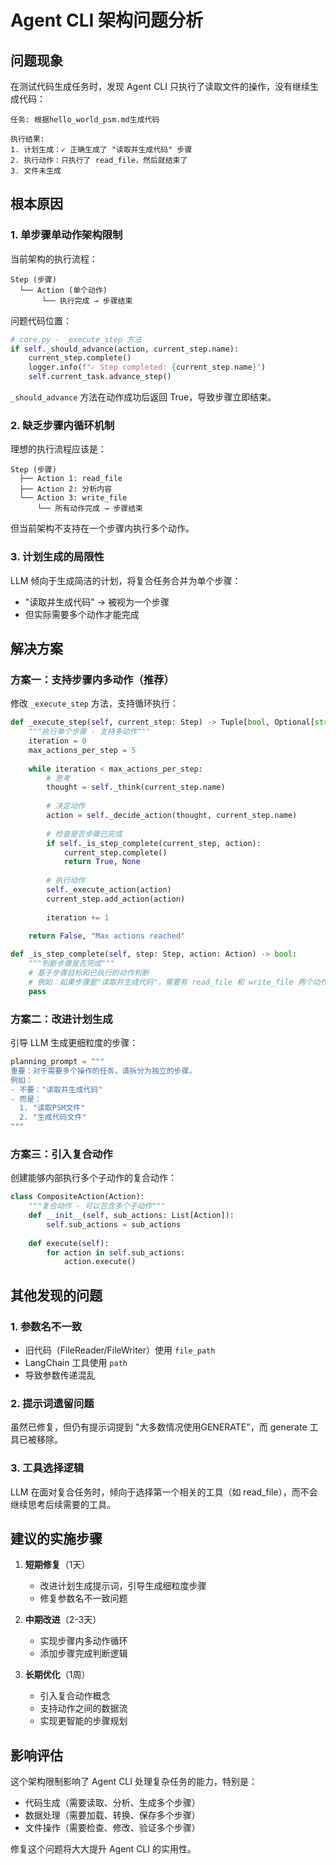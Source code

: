 # Agent CLI 架构问题分析

## 问题现象

在测试代码生成任务时，发现 Agent CLI 只执行了读取文件的操作，没有继续生成代码：

```
任务: 根据hello_world_psm.md生成代码

执行结果:
1. 计划生成：✓ 正确生成了 "读取并生成代码" 步骤
2. 执行动作：只执行了 read_file，然后就结束了
3. 文件未生成
```

## 根本原因

### 1. 单步骤单动作架构限制

当前架构的执行流程：
```
Step (步骤)
  └── Action (单个动作)
       └── 执行完成 → 步骤结束
```

问题代码位置：
```python
# core.py - _execute_step 方法
if self._should_advance(action, current_step.name):
    current_step.complete()
    logger.info(f"✓ Step completed: {current_step.name}")
    self.current_task.advance_step()
```

`_should_advance` 方法在动作成功后返回 True，导致步骤立即结束。

### 2. 缺乏步骤内循环机制

理想的执行流程应该是：
```
Step (步骤)
  ├── Action 1: read_file
  ├── Action 2: 分析内容
  └── Action 3: write_file
      └── 所有动作完成 → 步骤结束
```

但当前架构不支持在一个步骤内执行多个动作。

### 3. 计划生成的局限性

LLM 倾向于生成简洁的计划，将复合任务合并为单个步骤：
- "读取并生成代码" → 被视为一个步骤
- 但实际需要多个动作才能完成

## 解决方案

### 方案一：支持步骤内多动作（推荐）

修改 `_execute_step` 方法，支持循环执行：

```python
def _execute_step(self, current_step: Step) -> Tuple[bool, Optional[str]]:
    """执行单个步骤 - 支持多动作"""
    iteration = 0
    max_actions_per_step = 5
    
    while iteration < max_actions_per_step:
        # 思考
        thought = self._think(current_step.name)
        
        # 决定动作
        action = self._decide_action(thought, current_step.name)
        
        # 检查是否步骤已完成
        if self._is_step_complete(current_step, action):
            current_step.complete()
            return True, None
            
        # 执行动作
        self._execute_action(action)
        current_step.add_action(action)
        
        iteration += 1
    
    return False, "Max actions reached"

def _is_step_complete(self, step: Step, action: Action) -> bool:
    """判断步骤是否完成"""
    # 基于步骤目标和已执行的动作判断
    # 例如：如果步骤是"读取并生成代码"，需要有 read_file 和 write_file 两个动作
    pass
```

### 方案二：改进计划生成

引导 LLM 生成更细粒度的步骤：

```python
planning_prompt = """
重要：对于需要多个操作的任务，请拆分为独立的步骤。
例如：
- 不要："读取并生成代码"
- 而是：
  1. "读取PSM文件"
  2. "生成代码文件"
"""
```

### 方案三：引入复合动作

创建能够内部执行多个子动作的复合动作：

```python
class CompositeAction(Action):
    """复合动作 - 可以包含多个子动作"""
    def __init__(self, sub_actions: List[Action]):
        self.sub_actions = sub_actions
    
    def execute(self):
        for action in self.sub_actions:
            action.execute()
```

## 其他发现的问题

### 1. 参数名不一致

- 旧代码（FileReader/FileWriter）使用 `file_path`
- LangChain 工具使用 `path`
- 导致参数传递混乱

### 2. 提示词遗留问题

虽然已修复，但仍有提示词提到 "大多数情况使用GENERATE"，而 generate 工具已被移除。

### 3. 工具选择逻辑

LLM 在面对复合任务时，倾向于选择第一个相关的工具（如 read_file），而不会继续思考后续需要的工具。

## 建议的实施步骤

1. **短期修复**（1天）
   - 改进计划生成提示词，引导生成细粒度步骤
   - 修复参数名不一致问题
   
2. **中期改进**（2-3天）
   - 实现步骤内多动作循环
   - 添加步骤完成判断逻辑
   
3. **长期优化**（1周）
   - 引入复合动作概念
   - 支持动作之间的数据流
   - 实现更智能的步骤规划

## 影响评估

这个架构限制影响了 Agent CLI 处理复杂任务的能力，特别是：
- 代码生成（需要读取、分析、生成多个步骤）
- 数据处理（需要加载、转换、保存多个步骤）
- 文件操作（需要检查、修改、验证多个步骤）

修复这个问题将大大提升 Agent CLI 的实用性。